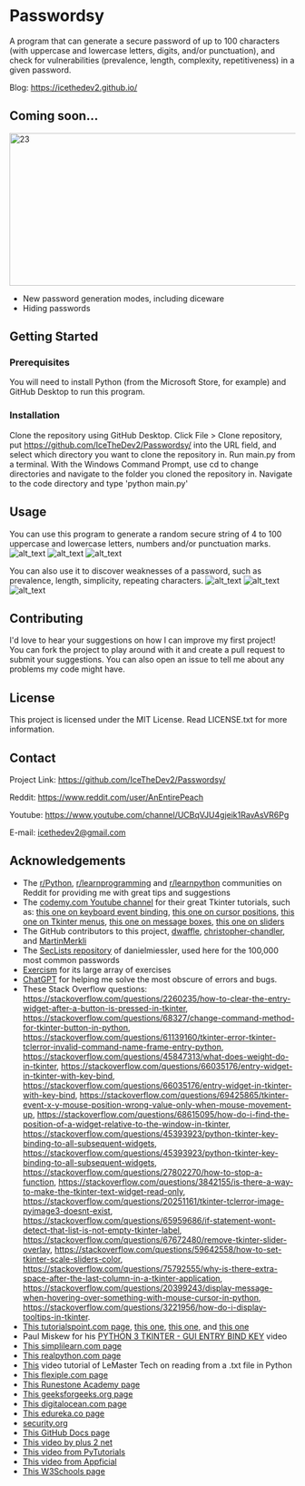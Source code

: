 # Passwordsy
A program that can generate a secure password of up to 100 characters (with uppercase and lowercase letters, digits, and/or punctuation), and check for vulnerabilities (prevalence, length, complexity, repetitiveness) in a given password.

Blog: https://icethedev2.github.io/

## Coming soon...
<a data-flickr-embed="true" href="https://www.flickr.com/photos/197764307@N08/52722054145/in/dateposted-public/" title="23"><img src="https://live.staticflickr.com/65535/52722054145_71f6e09590_c.jpg" width="800" height="269" alt="23"></a>
- New password generation modes, including diceware
- Hiding passwords


## Getting Started
### Prerequisites
You will need to install Python (from the Microsoft Store, for example) and GitHub Desktop to run this program.

### Installation
Clone the repository using GitHub Desktop.
Click File > Clone repository, put https://github.com/IceTheDev2/Passwordsy/ into the URL field, and select which directory you want to clone the repository in.
Run main.py from a terminal.
With the Windows Command Prompt, use cd to change directories and navigate to the folder you cloned the repository in.
Navigate to the code directory and type 'python main.py'

## Usage
You can use this program to generate a random secure string of 4 to 100 uppercase and lowercase letters, numbers and/or punctuation marks.
![alt_text](https://github.com/IceTheDev2/Passwordsy/blob/main/code/screenshots/1.PNG)
![alt_text](https://github.com/IceTheDev2/Passwordsy/blob/main/code/screenshots/2.PNG)
![alt_text](https://github.com/IceTheDev2/Passwordsy/blob/main/code/screenshots/3.PNG)


You can also use it to discover weaknesses of a password, such as prevalence, length, simplicity, repeating characters.
![alt_text](https://github.com/IceTheDev2/Passwordsy/blob/main/code/screenshots/4.PNG)
![alt_text](https://github.com/IceTheDev2/Passwordsy/blob/main/code/screenshots/5.PNG)
![alt_text](https://github.com/IceTheDev2/Passwordsy/blob/main/code/screenshots/6.PNG)


## Contributing
I'd love to hear your suggestions on how I can improve my first project!  
You can fork the project to play around with it and create a pull request to submit your suggestions. You can also open an issue to tell me about any problems my code might have.

## License
This project is licensed under the MIT License. Read LICENSE.txt for more information.

## Contact
Project Link: https://github.com/IceTheDev2/Passwordsy/  

Reddit: https://www.reddit.com/user/AnEntirePeach

Youtube: https://www.youtube.com/channel/UCBqVJU4gjeik1RavAsVR6Pg

E-mail: icethedev2@gmail.com

## Acknowledgements
* The [r/Python](https://www.reddit.com/r/Python/), [r/learnprogramming](https://www.reddit.com/r/learnprogramming/) and [r/learnpython](https://www.reddit.com/r/learnpython/) communities on Reddit for providing me with great tips and suggestions
* The [codemy.com Youtube channel](https://www.youtube.com/@Codemycom) for their great Tkinter tutorials, such as: [this one on keyboard event binding](https://youtu.be/GLnNPjL1U2g), [this one on cursor positions](https://youtu.be/Z4zePg2M5H8), [this one on Tkinter menus](https://youtu.be/KRuUtNxOb_k), [this one on message boxes](https://www.youtube.com/watch?v=S3AaSwpb5GE&t=15s), [this one on sliders](https://www.youtube.com/watch?v=knUHd8ZGyiM)
* The GitHub contributors to this project, [dwaffle](https://github.com/dwaffle), [christopher-chandler](https://trello.com/c/f72vJsYk/50-https-githubcom-christopher-chandler), and [MartinMerkli](https://github.com/MartinMerkli)
* The [SecLists repository](https://github.com/danielmiessler/SecLists) of danielmiessler, used here for the 100,000 most common passwords
* [Exercism](https://exercism.org/) for its large array of exercises
* [ChatGPT](https://chat.openai.com/chat) for helping me solve the most obscure of errors and bugs.
* These Stack Overflow questions: https://stackoverflow.com/questions/2260235/how-to-clear-the-entry-widget-after-a-button-is-pressed-in-tkinter, https://stackoverflow.com/questions/68327/change-command-method-for-tkinter-button-in-python, https://stackoverflow.com/questions/61139160/tkinter-error-tkinter-tclerror-invalid-command-name-frame-entry-python, https://stackoverflow.com/questions/45847313/what-does-weight-do-in-tkinter, https://stackoverflow.com/questions/66035176/entry-widget-in-tkinter-with-key-bind, https://stackoverflow.com/questions/66035176/entry-widget-in-tkinter-with-key-bind, https://stackoverflow.com/questions/69425865/tkinter-event-x-y-mouse-position-wrong-value-only-when-mouse-movement-up, https://stackoverflow.com/questions/68615095/how-do-i-find-the-position-of-a-widget-relative-to-the-window-in-tkinter, https://stackoverflow.com/questions/45393923/python-tkinter-key-binding-to-all-subsequent-widgets, https://stackoverflow.com/questions/45393923/python-tkinter-key-binding-to-all-subsequent-widgets, https://stackoverflow.com/questions/27802270/how-to-stop-a-function, https://stackoverflow.com/questions/3842155/is-there-a-way-to-make-the-tkinter-text-widget-read-only, https://stackoverflow.com/questions/20251161/tkinter-tclerror-image-pyimage3-doesnt-exist, https://stackoverflow.com/questions/65959686/if-statement-wont-detect-that-list-is-not-empty-tkinter-label, https://stackoverflow.com/questions/67672480/remove-tkinter-slider-overlay, https://stackoverflow.com/questions/59642558/how-to-set-tkinter-scale-sliders-color, https://stackoverflow.com/questions/75792555/why-is-there-extra-space-after-the-last-column-in-a-tkinter-application, https://stackoverflow.com/questions/20399243/display-message-when-hovering-over-something-with-mouse-cursor-in-python, https://stackoverflow.com/questions/3221956/how-do-i-display-tooltips-in-tkinter.
* [This tutorialspoint.com page](https://www.tutorialspoint.com/how-to-delete-tkinter-widgets-from-a-window#:~:text=We%20can%20delete%20widgets%20from,defining%20a%20function%20for%20it.), [this one](https://www.tutorialspoint.com/how-to-get-the-input-from-a-checkbox-in-python-tkinter#:~:text=Let%20us%20suppose%20that%20we,value%20of%20a%20particular%20widget.), [this one](https://www.tutorialspoint.com/how-can-i-identify-when-a-button-is-released-in-tkinter), and [this one](https://www.tutorialspoint.com/how-to-change-the-color-of-certain-words-in-a-tkinter-text-widget)
* Paul Miskew for his [PYTHON 3 TKINTER - GUI ENTRY BIND KEY](https://youtu.be/JThKYGapGzU) video
* [This simplilearn.com page](https://www.simplilearn.com/tutorials/python-tutorial/python-typeof-function)
* [This realpython.com page](https://realpython.com/documenting-python-code/#documenting-your-python-code-base-using-docstrings)
* [This](https://www.youtube.com/watch?v=DCaKj3eIrro) video tutorial of LeMaster Tech on reading from a .txt file in Python
* [This flexiple.com page](https://flexiple.com/python/python-list-contains/)
* [This Runestone Academy page](https://runestone.academy/ns/books/published/fopp/SimplePythonData/UpdatingVariables.html#:~:text=In%20Python%20%2B%3D%20is%20used,or%20x%20%3D%20x%20%2B%201%20.)
* [This geeksforgeeks.org page](https://www.geeksforgeeks.org/append-extend-python/#:~:text=What%20is%20Append%20in%20Python,the%20end%20of%20a%20list.)
* [This digitalocean.com page](https://www.digitalocean.com/community/tutorials/how-to-use-break-continue-and-pass-statements-when-working-with-loops-in-python-3)
* [This edureka.co page](https://www.edureka.co/community/33869/how-to-use-not-equal-operator-in-python#:~:text=You%20can%20use%20%22!%3D,are%20not%20equal%2C%20otherwise%20false%20.)
* [security.org](https://www.security.org/how-secure-is-my-password/)
* [This GitHub Docs page](https://docs.github.com/en/pull-requests/collaborating-with-pull-requests/reviewing-changes-in-pull-requests/approving-a-pull-request-with-required-reviews)
* [This video by plus 2 net](https://youtu.be/mSpLnnXeiIc)
* [This video from PyTutorials](https://youtu.be/DTnz8wA6wpw)
* [This video from Appficial](https://youtu.be/eszrY7w83q8)
* [This W3Schools page](https://www.w3schools.com/python/python_dictionaries.asp)
